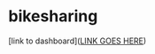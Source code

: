 # bikesharing


[link to dashboard]([LINK GOES HERE]((https://public.tableau.com/views/Module14Challenge_16549070353580/NYCCitiBikeAnalysis?:language=en-US&:display_count=n&:origin=viz_share_link)))
